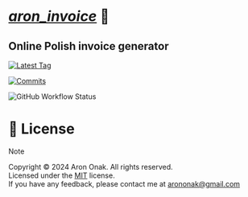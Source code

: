 # [*aron_invoice*](https://aroninvoice.web.app) 🧾

## Online Polish invoice generator

[![Latest Tag](https://img.shields.io/github/v/tag/arononak/aron_invoice?labelColor=orange&color=white)](https://github.com/arononak/aron_invoice/tags)

[![Commits](https://img.shields.io/github/commit-activity/m/arononak/aron_invoice?labelColor=blue&color=white)](https://github.com/arononak/aron_invoice/graphs/contributors)

![GitHub Workflow Status](https://img.shields.io/github/actions/workflow/status/arononak/aron_invoice/.github%2Fworkflows%2Fdart.yml?labelColor=yellow&color=white)

# 📝 License

> [!NOTE]
> Copyright © 2024 Aron Onak. All rights reserved.<br>
> Licensed under the [MIT](LICENSE) license.<br>
> If you have any feedback, please contact me at arononak@gmail.com
